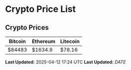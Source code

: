 # Crypto Price List

## Crypto Prices
| Bitcoin | Ethereum | Litecoin |
| ------- | -------- | -------- |
| $84483 | $1634.9 | $78.16 |
**Last Updated:** 2025-04-12 17:24 UTC
**Last Updated:** $DATE$
